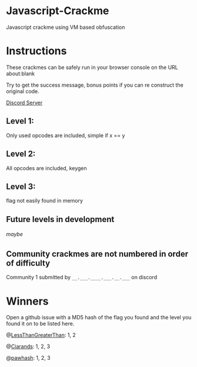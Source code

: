 # Javascript-Crackme
Javascript crackme using VM based obfuscation

# Instructions
These crackmes can be safely run in your browser console on the URL about:blank

Try to get the success message, bonus points if you can re construct the original code.

[Discord Server](https://discord.gg/USJQjwD7AY)

## Level 1:
Only used opcodes are included, simple if x == y

## Level 2:
All opcodes are included, keygen

## Level 3:
flag not easily found in memory

## Future levels in development
###### maybe

## Community crackmes are not numbered in order of difficulty
Community 1 submitted by `__.___.____.___.__.___` on discord

# Winners
Open a github issue with a MD5 hash of the flag you found and the level you found it on to be listed here.

@[LessThanGreaterThan](https://github.com/LessThanGreaterThan): 1, 2

@[Ciarands](https://github.com/Ciarands): 1, 2, 3

@[pawhash](https://github.com/pawhash): 1, 2, 3
